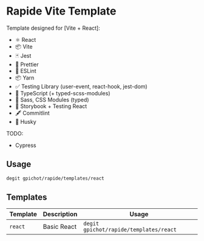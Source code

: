 # Rapide Vite Template

Template designed for [Vite + React]:

- ⚛️ React
- 📦 Vite
- 🃏 Jest
- 📝 Prettier
- 🚫 ESLint
- 📦 Yarn
- ✅ Testing Library (user-event, react-hook, jest-dom)
- 🧰 TypeScript (+ typed-scss-modules)
- 🎨 Sass, CSS Modules (typed)
- 🥷 Storybook + Testing React
- 🖋️ Commitlint
- 🐾 Husky

TODO:

- Cypress

## Usage

```bash
degit gpichot/rapide/templates/react
```

## Templates

| Template | Description | Usage                                  |
| -------- | ----------- | -------------------------------------- |
| `react`  | Basic React | `degit gpichot/rapide/templates/react` |
